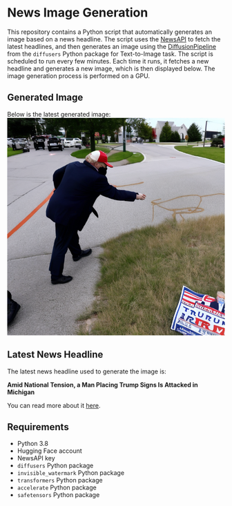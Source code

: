 # News Image Generation
This repository contains a Python script that automatically generates an image based on a news headline. The script uses the [NewsAPI](https://newsapi.org/) to fetch the latest headlines, and then generates an image using the [DiffusionPipeline](https://github.com/huggingface/diffusers) from the `diffusers` Python package for Text-to-Image task.
The script is scheduled to run every few minutes. Each time it runs, it fetches a new headline and generates a new image, which is then displayed below. The image generation process is performed on a GPU.

## Generated Image
Below is the latest generated image:
![Generated Image](image.png)

## Latest News Headline
The latest news headline used to generate the image is:

**Amid National Tension, a Man Placing Trump Signs Is Attacked in Michigan**

You can read more about it [here](https://news.google.com/rss/articles/CBMiUWh0dHBzOi8vd3d3Lm55dGltZXMuY29tLzIwMjQvMDcvMjMvdXMvcG9saXRpY3MvbWljaGlnYW4tdHJ1bXAtc2lnbnMtdmlvbGVuY2UuaHRtbNIBAA?oc=5).

## Requirements
- Python 3.8
- Hugging Face account
- NewsAPI key
- `diffusers` Python package
- `invisible_watermark` Python package
- `transformers` Python package
- `accelerate` Python package
- `safetensors` Python package
